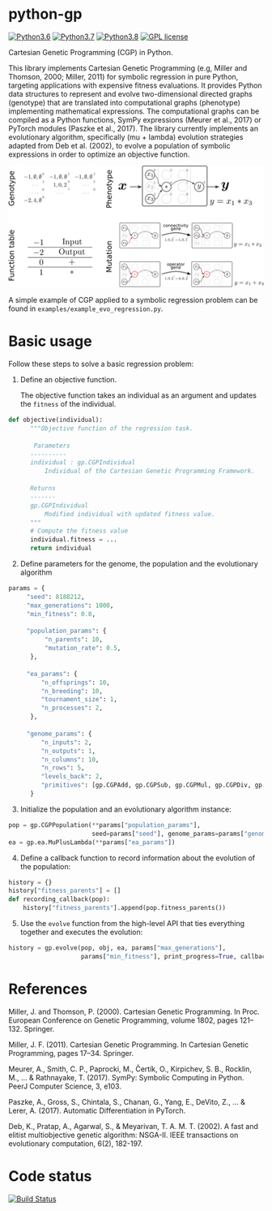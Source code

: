 python-gp
=========
[![Python3.6](https://img.shields.io/badge/python-3.6-red.svg)](https://www.python.org/downloads/release/python-369/)
[![Python3.7](https://img.shields.io/badge/python-3.7-red.svg)](https://www.python.org/)
[![Python3.8](https://img.shields.io/badge/python-3.8-red.svg)](https://www.python.org/)
[![GPL license](https://img.shields.io/badge/License-GPLv3-blue.svg)](https://www.gnu.org/licenses/old-licenses/gpl-3.0.html)

Cartesian Genetic Programming (CGP) in Python.

This library implements Cartesian Genetic Programming (e.g, Miller and Thomson, 2000; Miller, 2011) for symbolic regression in pure Python, targeting applications with expensive fitness evaluations. It provides Python data structures to represent and evolve two-dimensional directed graphs (genotype) that are translated into computational graphs (phenotype) implementing mathematical expressions. The computational graphs can be compiled as a Python functions, SymPy expressions (Meurer et al., 2017) or PyTorch modules (Paszke et al., 2017). The library currently implements an evolutionary algorithm, specifically (mu + lambda) evolution strategies adapted from Deb et al. (2002), to evolve a population of symbolic expressions in order to optimize an objective function.

<div style="text-align:center"><img src="cgp-sketch.png" alt="CGP Sketch" width="600"/></div>

A simple example of CGP applied to a symbolic regression problem can be found in `examples/example_evo_regression.py`.


Basic usage
===========

Follow these steps to solve a basic regression problem:

1. Define an objective function. 

   The objective function takes an individual as an argument and updates the `fitness` of the individual.
```python
def objective(individual):
      """Objective function of the regression task.

       Parameters
      ----------
      individual : gp.CGPIndividual
          Individual of the Cartesian Genetic Programming Framework.

      Returns
      -------
      gp.CGPIndividual
          Modified individual with updated fitness value.
      """
      # Compute the fitness value
      individual.fitness = ...
      return individual
```
2. Define parameters for the genome, the population and the evolutionary algorithm
```python
params = {
     "seed": 8188212,
     "max_generations": 1000,
     "min_fitness": 0.0,

     "population_params": {
          "n_parents": 10,
          "mutation_rate": 0.5,
      },

     "ea_params": {
         "n_offsprings": 10,
         "n_breeding": 10,
         "tournament_size": 1,
         "n_processes": 2,
      },

     "genome_params": {
         "n_inputs": 2,
         "n_outputs": 1,
         "n_columns": 10,
         "n_rows": 5,
         "levels_back": 2,
         "primitives": [gp.CGPAdd, gp.CGPSub, gp.CGPMul, gp.CGPDiv, gp.CGPConstantFloat]},
      }
```
3. Initialize the population and an evolutionary algorithm instance:
```python
pop = gp.CGPPopulation(**params["population_params"],
                       seed=params["seed"], genome_params=params["genome_params"])
ea = gp.ea.MuPlusLambda(**params["ea_params"])
```
4. Define a callback function to record information about the evolution of the population:
```python
history = {}
history["fitness_parents"] = []
def recording_callback(pop):
    history["fitness_parents"].append(pop.fitness_parents())
```
5. Use the `evolve` function from the high-level API that ties everything together and executes the evolution:
```python
history = gp.evolve(pop, obj, ea, params["max_generations"],
                    params["min_fitness"], print_progress=True, callback=recording_callback)
```


References
==========

Miller, J. and Thomson, P. (2000). Cartesian Genetic Programming. In Proc. European Conference on Genetic Programming, volume 1802, pages 121–132. Springer.

Miller, J. F. (2011). Cartesian Genetic Programming. In Cartesian Genetic Programming, pages 17–34. Springer.

Meurer, A., Smith, C. P., Paprocki, M., Čertík, O., Kirpichev, S. B., Rocklin, M., ... & Rathnayake, T. (2017). SymPy: Symbolic Computing in Python. PeerJ Computer Science, 3, e103.

Paszke, A., Gross, S., Chintala, S., Chanan, G., Yang, E., DeVito, Z., ... & Lerer, A. (2017). Automatic Differentiation in PyTorch.

Deb, K., Pratap, A., Agarwal, S., & Meyarivan, T. A. M. T. (2002). A fast and elitist multiobjective genetic algorithm: NSGA-II. IEEE transactions on evolutionary computation, 6(2), 182-197.


Code status
===========

[![Build Status](https://travis-ci.org/jakobj/python-gp.svg?branch=master)](https://travis-ci.org/jakobj/python-gp)
